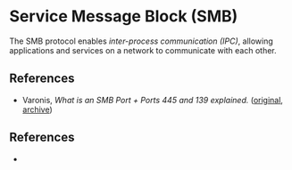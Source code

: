 # Service Message Block (SMB)

The SMB protocol enables _inter-process communication (IPC)_, allowing applications and services on a network to communicate with each other.

## References

- Varonis, _What is an SMB Port + Ports 445 and 139 explained._ ([original](https://www.varonis.com/blog/smb-port/), [archive]())
## References

- 
